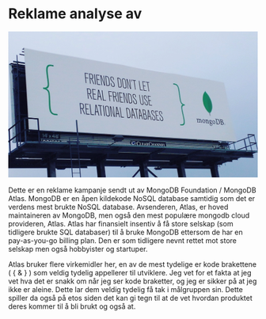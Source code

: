 # Reklame analyse av

![ad](./mongodb-ad.jfif)

Dette er en reklame kampanje sendt ut av MongoDB Foundation / MongoDB Atlas. MongoDB er en åpen kildekode NoSQL database samtidig som det er verdens mest brukte NoSQL database. Avsenderen, Atlas, er hoved maintaineren av MongoDB, men også den mest populære mongodb cloud provideren, Atlas. Atlas har finansielt insentiv å få store selskap (som tidligere brukte SQL databaser) til å bruke MongoDB ettersom de har en pay-as-you-go billing plan. Den er som tidligere nevnt rettet mot store selskap men også hobbyister og startuper.

Atlas bruker flere virkemidler her, en av de mest tydelige er kode brakettene ( { & } ) som veldig tydelig appellerer til utviklere. Jeg vet for et fakta at jeg vet hva det er snakk om når jeg ser kode braketter, og jeg er sikker på at jeg ikke er aleine. Dette lar dem veldig tydelig få tak i målgruppen sin. Dette spiller da også på etos siden det kan gi tegn til at de vet hvordan produktet deres kommer til å bli brukt og også at.
